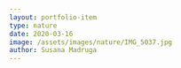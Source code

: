 ```yaml
---
layout: portfolio-item
type: nature
date: 2020-03-16
image: /assets/images/nature/IMG_5037.jpg
author: Susana Madruga
---
```


